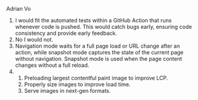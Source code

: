 Adrian Vo

1. I would fit the automated tests within a GitHub Action that runs whenever code is pushed. This would catch bugs early, ensuring code consistency and provide early feedback.
2. No I would not.
3. Navigation mode waits for a full page load or URL change after an action, while snapshot mode captures the state of the current page without navigation. Snapshot mode is used when the page content changes without a full reload.
4. 
   1. Preloading largest contentful paint image to improve LCP.
   2. Properly size images to improve load time.
   3. Serve images in next-gen formats.





